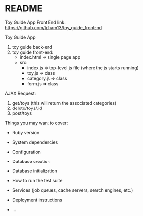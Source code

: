 # README
Toy Guide App Front End link: https://github.com/tpham13/toy_guide_frontend

Toy Guide App 
1. toy guide back-end
2. toy guide front-end: 
    - index.html => single page app
    - src: 
        - index.js => top-level js file (where the js starts running)
        - toy.js => class
        - category.js => class 
        - form.js => class

AJAX Request: 
1.  get/toys (this will return the associated categories)
2.  delete/toys/:id
3.  post/toys


Things you may want to cover:

* Ruby version

* System dependencies

* Configuration

* Database creation

* Database initialization

* How to run the test suite

* Services (job queues, cache servers, search engines, etc.)

* Deployment instructions

* ...
